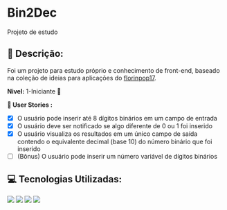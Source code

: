 # Bin2Dec
Projeto de estudo

## 📙 Descrição:
Foi um projeto para estudo próprio e conhecimento de front-end, baseado na coleção de ideias para aplicações do [florinpop17](https://github.com/florinpop17/app-ideas).

**Nivel:** 1-Iniciante 👶

**👤 User Stories :**
- [x] O usuário pode inserir até 8 dígitos binários em um campo de entrada
- [x] O usuário deve ser notificado se algo diferente de 0 ou 1 foi inserido
- [x] O usuário visualiza os resultados em um único campo de saída contendo o equivalente decimal (base 10) do número binário que foi inserido
- [ ] (Bônus) O usuário pode inserir um número variável de dígitos binários

## 💻 Tecnologias Utilizadas:
![](https://img.shields.io/badge/Code-JavaScript-F7DF1E?style=flat-square&logo=javascript)
![](https://img.shields.io/badge/HTLM_5-E34F26?style=flat-square&logo=html5&logoColor=white)
![](https://img.shields.io/badge/CSS_3-1572B6?style=flat-square&logo=css3)
![](https://img.shields.io/badge/Tools-Visual_Code-007ACC?style=flat-square&logo=visual-studio-code)
